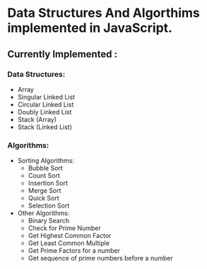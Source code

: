 <h1>Data Structures And Algorthims implemented in JavaScript.</h1>

<h2>Currently Implemented : </h2>

<h3>Data Structures:</h3>
<ul>
    <li>Array</li>
    <li>Singular Linked List</li>
    <li>Circular Linked List</li>
    <li>Doubly Linked List</li>
    <li>Stack (Array)</li>
    <li>Stack (Linked List)</li>
</ul>


<h3>Algorithms:</h3>
<ul>
    <li>Sorting Algorithms:
        <ul>
            <li>Bubble Sort</li>
            <li>Count Sort</li>
            <li>Insertion Sort</li>
            <li>Merge Sort</li>
            <li>Quick Sort</li>
            <li>Selection Sort</li>
        </ul>
    </li>
        <li>Other Algorithms:
        <ul>
            <li>Binary Search</li>
            <li>Check for Prime Number</li>
            <li>Get Highest Common Factor</li>
            <li>Get Least Common Multiple</li>
            <li>Get Prime Factors for a number</li>
            <li>Get sequence of prime numbers before a number</li>
        </ul>
    </li>
</ul>